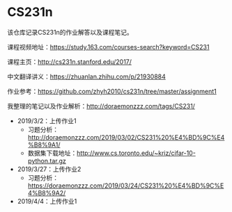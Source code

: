 # CS231n

该仓库记录CS231n的作业解答以及课程笔记。

课程视频地址：https://study.163.com/courses-search?keyword=CS231

课程主页：http://cs231n.stanford.edu/2017/

中文翻译讲义：https://zhuanlan.zhihu.com/p/21930884

作业参考：https://github.com/zhyh2010/cs231n/tree/master/assignment1

我整理的笔记以及作业解析：http://doraemonzzz.com/tags/CS231/



- 2019/3/2：上传作业1
  - 习题分析：http://doraemonzzz.com/2019/03/02/CS231%20%E4%BD%9C%E4%B8%9A1/
  - 数据集下载地址：http://www.cs.toronto.edu/~kriz/cifar-10-python.tar.gz
- 2019/3/27：上传作业2
  - 习题分析：https://doraemonzzz.com/2019/03/24/CS231%20%E4%BD%9C%E4%B8%9A2/
- 2019/4/4：上传作业1





